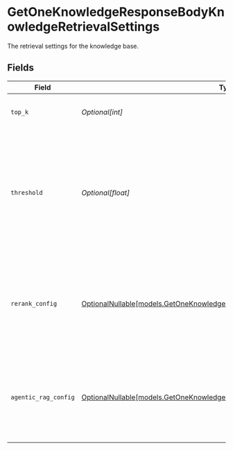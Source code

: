 # GetOneKnowledgeResponseBodyKnowledgeRetrievalSettings

The retrieval settings for the knowledge base.


## Fields

| Field                                                                                                                                              | Type                                                                                                                                               | Required                                                                                                                                           | Description                                                                                                                                        |
| -------------------------------------------------------------------------------------------------------------------------------------------------- | -------------------------------------------------------------------------------------------------------------------------------------------------- | -------------------------------------------------------------------------------------------------------------------------------------------------- | -------------------------------------------------------------------------------------------------------------------------------------------------- |
| `top_k`                                                                                                                                            | *Optional[int]*                                                                                                                                    | :heavy_minus_sign:                                                                                                                                 | The number of results to return from the search.                                                                                                   |
| `threshold`                                                                                                                                        | *Optional[float]*                                                                                                                                  | :heavy_minus_sign:                                                                                                                                 | The threshold value used to filter the search results, only documents with a relevance score greater than the threshold will be returned           |
| `rerank_config`                                                                                                                                    | [OptionalNullable[models.GetOneKnowledgeResponseBodyKnowledgeRerankConfig]](../models/getoneknowledgeresponsebodyknowledgererankconfig.md)         | :heavy_minus_sign:                                                                                                                                 | The rerank configuration for the knowledge base. In case the model is provided it will be used to enhance the search precision.                    |
| `agentic_rag_config`                                                                                                                               | [OptionalNullable[models.GetOneKnowledgeResponseBodyKnowledgeAgenticRagConfig]](../models/getoneknowledgeresponsebodyknowledgeagenticragconfig.md) | :heavy_minus_sign:                                                                                                                                 | The Agentic RAG configuration for the knowledge base. If `null` is provided, Agentic RAG will be disabled.                                         |